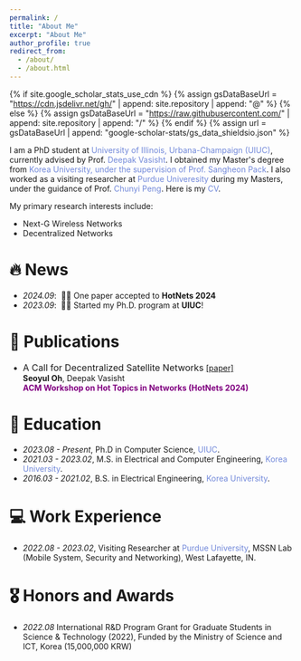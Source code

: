 ```yaml
---
permalink: /
title: "About Me"
excerpt: "About Me"
author_profile: true
redirect_from: 
  - /about/
  - /about.html
---
```


{% if site.google_scholar_stats_use_cdn %}
{% assign gsDataBaseUrl = "https://cdn.jsdelivr.net/gh/" | append: site.repository | append: "@" %}
{% else %}
{% assign gsDataBaseUrl = "https://raw.githubusercontent.com/" | append: site.repository | append: "/" %}
{% endif %}
{% assign url = gsDataBaseUrl | append: "google-scholar-stats/gs_data_shieldsio.json" %}

<span class='anchor' id='about-me'></span>

I am a PhD student at <a href="https://siebelschool.illinois.edu/" style="color: #7289da; text-decoration: none;">University of Illinois, Urbana-Champaign (UIUC)</a>, currently advised by Prof. <a href="https://deepakv.web.illinois.edu/" style="color: #7289da; text-decoration: none;"> Deepak Vasisht</a>. I obtained my Master's degree from <a href="https://ee.korea.ac.kr/eng/main/main.html" style="color: #7289da; text-decoration: none;">Korea University, under the supervision of Prof. <a href="https://sites.google.com/site/mnclab/home" style="color: #7289da; text-decoration: none;">Sangheon Pack</a>. I also worked as a visiting researcher at <a href="https://www.cs.purdue.edu/" style="color: #7289da; text-decoration: none;">Purdue Univeresity</a> during my Masters, under the guidance of Prof. <a href="https://www.cs.purdue.edu/homes/chunyi/" style="color: #7289da; text-decoration: none;">Chunyi Peng</a>. Here is my <a href="https://drive.google.com/file/" style="color: #7289da; text-decoration:none">CV</a>.

My primary research interests include:
- Next-G Wireless Networks
- Decentralized Networks

# 🔥 News
- *2024.09*: &nbsp;🎉🎉 One paper accepted to **HotNets 2024**  
- *2023.09*: &nbsp;🎉🎉 Started my Ph.D. program at **UIUC**! 

# 📝 Publications 

- <font size="3">A Call for Decentralized Satellite Networks</font>
[[paper]](https://conferences.sigcomm.org/hotnets/2024/accepted.html) \
**Seoyul Oh**, Deepak Vasisht \
<span style="color:purple">**ACM Workshop on Hot Topics in Networks (HotNets 2024)**</span> 

# 📖 Education
- *2023.08 - Present*, Ph.D in Computer Science, <a href="https://deepakv.web.illinois.edu/" style="color: #7289da; text-decoration: none;">UIUC</a>.
- *2021.03 - 2023.02*, M.S. in Electrical and Computer Engineering, <a href="https://sites.google.com/site/mnclab/home" style="color: #7289da; text-decoration: none;">Korea University</a>.
- *2016.03 - 2021.02*, B.S. in Electrical Engineering, <a href="https://ee.korea.ac.kr/eng/main/main.html" style="color: #7289da; text-decoration: none;">Korea University</a>.

# 💻 Work Experience
- *2022.08 - 2023.02*, Visiting Researcher at  <a href="https://www.cs.purdue.edu/homes/chunyi/" style="color: #7289da; text-decoration: none;">Purdue University</a>, MSSN Lab (Mobile System, Security and Networking), West Lafayette, IN. 


# 🎖 Honors and Awards
- *2022.08* International R&D Program Grant for Graduate Students in Science & Technology (2022), Funded by the Ministry of Science and ICT, Korea (15,000,000 KRW)
